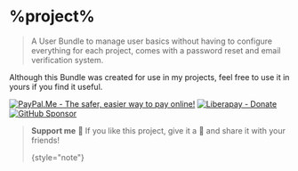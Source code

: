 # %project%

> A User Bundle to manage user basics without having to configure everything for each project, comes with a password
> reset and email verification system.

Although this Bundle was created for use in my projects, feel free to use it in yours if you find it useful.

[![PayPal.Me - The safer, easier way to pay online!](https://img.shields.io/badge/donate-help_my_projects-ffaa29.svg?style=for-the-badge&logo=paypal&cacheSeconds=86400)](https://www.paypal.me/idmarinas)
[![Liberapay - Donate](https://img.shields.io/liberapay/receives/IDMarinas.svg?style=for-the-badge&logo=liberapay&cacheSeconds=86400)](https://liberapay.com/IDMarinas/donate)
[![GitHub Sponsor](https://img.shields.io/badge/Sponsor-ea4aaa?style=for-the-badge&logo=github&logoColor=white)](https://github.com/sponsors/idmarinas)

> **Support me** 🩵 If you like this project, give it a 🌟 and share it with your friends!
>
> {style="note"}
